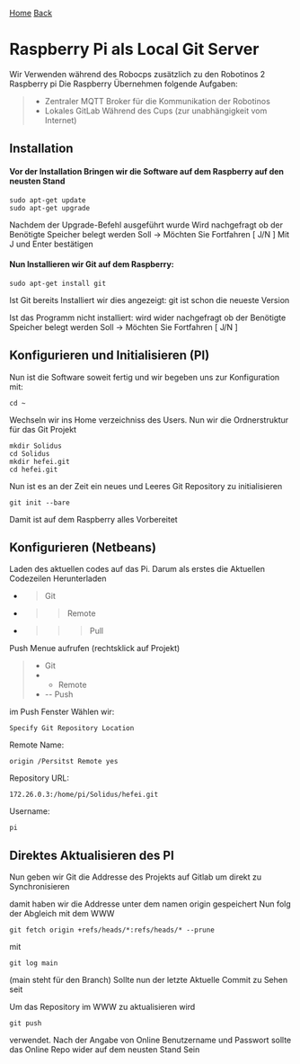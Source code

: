 [Home](home) [Back](WikiSolidus)


Raspberry Pi als Local Git Server
===================
Wir Verwenden während des Robocps zusätzlich zu den Robotinos 2 Raspberry pi
Die Raspberry Übernehmen folgende Aufgaben:
> - Zentraler MQTT Broker für die Kommunikation der Robotinos
> - Lokales GitLab Während des Cups (zur unabhängigkeit vom Internet)



## Installation
#### Vor der Installation Bringen wir die Software auf dem Raspberry auf den neusten Stand
```
sudo apt-get update
sudo apt-get upgrade
```
Nachdem der Upgrade-Befehl ausgeführt wurde Wird nachgefragt ob der Benötigte Speicher belegt werden Soll -> Möchten Sie Fortfahren [ J/N ] 
Mit J und Enter bestätigen  


#### Nun Installieren wir Git auf dem Raspberry:
```
sudo apt-get install git
```
Ist Git bereits Installiert wir dies angezeigt:
git ist schon die neueste Version  

Ist das Programm nicht installiert: 
wird wider nachgefragt ob der Benötigte Speicher belegt werden Soll -> Möchten Sie Fortfahren [ J/N ]


## Konfigurieren und Initialisieren (PI)

Nun ist die Software soweit fertig und wir begeben uns zur Konfiguration
mit:
```
cd ~
```
Wechseln wir ins Home verzeichniss des Users. 
Nun wir die Ordnerstruktur für das Git Projekt
```
mkdir Solidus
cd Solidus
mkdir hefei.git
cd hefei.git
```
Nun ist es an der Zeit ein neues und Leeres Git Repository zu initialisieren
```
git init --bare
```
Damit ist auf dem Raspberry alles Vorbereitet

## Konfigurieren (Netbeans)
 Laden des aktuellen codes auf das Pi. Darum als erstes die Aktuellen Codezeilen Herunterladen
- > Git  
- >> Remote 
- >>> Pull 

Push Menue aufrufen (rechtsklick auf Projekt)
> - Git  
> - - Remote  
> - -- Push  

im Push Fenster Wählen wir:
```
Specify Git Repository Location 
```
Remote Name:
```
origin /Persitst Remote yes
```
Repository URL:
```
172.26.0.3:/home/pi/Solidus/hefei.git
```
Username:
```
pi
```
 

## Direktes Aktualisieren des PI
Nun geben wir Git die Addresse des Projekts auf Gitlab um direkt zu Synchronisieren

damit haben wir die Addresse unter dem namen origin gespeichert
Nun folg der Abgleich mit dem WWW
```
git fetch origin +refs/heads/*:refs/heads/* --prune
```

mit 
```
git log main
```
(main steht für den Branch) Sollte nun der letzte Aktuelle Commit zu Sehen seit



Um das Repository im WWW zu aktualisieren wird 
```
git push
```
verwendet. Nach der Angabe von Online Benutzername und Passwort sollte das
Online Repo wider auf dem neusten Stand Sein
